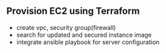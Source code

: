 ## Provision EC2 using Terraform
- create vpc, security group(firewall)
- search for updated and secured instance image
- integrate ansible playbook for server configuration
